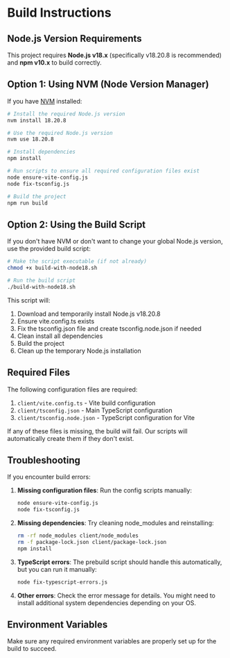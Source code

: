 # Build Instructions

## Node.js Version Requirements

This project requires **Node.js v18.x** (specifically v18.20.8 is recommended) and **npm v10.x** to build correctly.

## Option 1: Using NVM (Node Version Manager)

If you have [NVM](https://github.com/nvm-sh/nvm) installed:

```bash
# Install the required Node.js version
nvm install 18.20.8

# Use the required Node.js version
nvm use 18.20.8

# Install dependencies
npm install

# Run scripts to ensure all required configuration files exist
node ensure-vite-config.js
node fix-tsconfig.js

# Build the project
npm run build
```

## Option 2: Using the Build Script

If you don't have NVM or don't want to change your global Node.js version, use the provided build script:

```bash
# Make the script executable (if not already)
chmod +x build-with-node18.sh

# Run the build script
./build-with-node18.sh
```

This script will:
1. Download and temporarily install Node.js v18.20.8
2. Ensure vite.config.ts exists
3. Fix the tsconfig.json file and create tsconfig.node.json if needed
4. Clean install all dependencies
5. Build the project
6. Clean up the temporary Node.js installation

## Required Files

The following configuration files are required:

1. `client/vite.config.ts` - Vite build configuration
2. `client/tsconfig.json` - Main TypeScript configuration
3. `client/tsconfig.node.json` - TypeScript configuration for Vite

If any of these files is missing, the build will fail. Our scripts will automatically create them if they don't exist.

## Troubleshooting

If you encounter build errors:

1. **Missing configuration files**:
   Run the config scripts manually:
   ```bash
   node ensure-vite-config.js
   node fix-tsconfig.js
   ```

2. **Missing dependencies**:
   Try cleaning node_modules and reinstalling:
   ```bash
   rm -rf node_modules client/node_modules
   rm -f package-lock.json client/package-lock.json
   npm install
   ```

3. **TypeScript errors**:
   The prebuild script should handle this automatically, but you can run it manually:
   ```bash
   node fix-typescript-errors.js
   ```

4. **Other errors**:
   Check the error message for details. You might need to install additional system dependencies depending on your OS.

## Environment Variables

Make sure any required environment variables are properly set up for the build to succeed. 